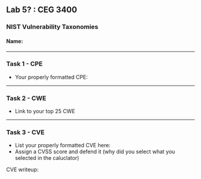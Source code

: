 ## Lab 5? : CEG 3400

### NIST Vulnerability Taxonomies

#### Name: <yourname>

---

### Task 1 - CPE

* Your properly formatted CPE:


---

### Task 2 - CWE

* Link to your top 25 CWE


---

### Task 3 - CVE

* List your properly formatted CVE here:
* Assign a CVSS score and defend it (why did you select what you selected in the caluclator)

CVE writeup:
